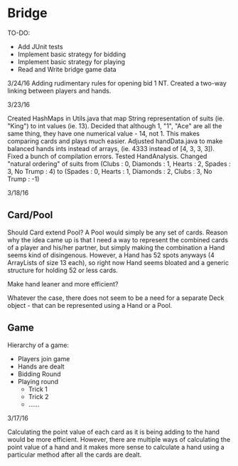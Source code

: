 # Bridge

TO-DO:

- Add JUnit tests
- Implement basic strategy for bidding
- Implement basic strategy for playing
- Read and Write bridge game data

3/24/16
Adding rudimentary rules for opening bid 1 NT. Created a two-way linking between players and hands.

3/23/16

Created HashMaps in Utils.java that map String representation of suits (ie. "King") to int values (ie. 13). Decided that although 1, "1", "Ace" are all the same thing, they have one numerical value - 14, not 1. This makes comparing cards and plays much easier. 
Adjusted handData.java to make balanced hands ints instead of arrays, (ie. 4333 instead of [4, 3, 3, 3]). Fixed a bunch of compilation errors. 
Tested HandAnalysis.
Changed "natural ordering" of suits from 
	(Clubs : 0, Diamonds : 1, Hearts : 2, Spades : 3, No Trump : 4) to
	(Spades : 0, Hearts : 1, Diamonds : 2, Clubs : 3, No Trump : -1)



3/18/16

Card/Pool
--------------------------------------------------------------------------------------------------------------
Should Card extend Pool? A Pool would simply be any set of cards. Reason why the idea came up is that I need a way to represent the combined cards of a player and his/her partner, but simply making the combination a Hand seems kind of disingenous. However, a Hand has 52 spots anyways (4 ArrayLists of size 13 each), so right now Hand seems bloated and a generic structure for holding 52 or less cards.

Make hand leaner and more efficient?

Whatever the case, there does not seem to be a need for a separate Deck object - that can be represented using a Hand or a Pool.

Game
--------------------------------------------------------------------------------------------------------------
Hierarchy of a game:
- Players join game
- Hands are dealt
- Bidding Round
- Playing round
	- Trick 1
	- Trick 2
	- ......




3/17/16

Calculating the point value of each card as it is being adding to the hand would be more efficient. However, there are multiple ways of calculating the point value of a hand and it makes more sense to calculate a hand using a particular method after all the cards are dealt.
